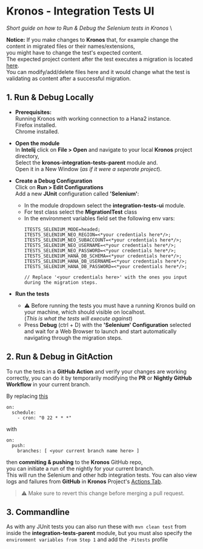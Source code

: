 # Kronos - Integration Tests UI
*Short guide on how to Run & Debug the Selenium tests in Kronos* \

**Notice:**
If you make changes to **Kronos** that, for example change the content in migrated files or their names/extensions, \
you might have to change the test's expected content. \
The expected project content after the test executes a migration is located [here](https://github.com/codbex/codbex-kronos/tree/main/integration-tests/ui/src/test/resources/migration/MIGR_TOOLS). \
You can modify/add/delete files here and it would change what the test is validating as content after a successful migration.

## 1. Run & Debug Locally
- **Prerequisites:** \
  Running Kronos with working connection to a Hana2 instance. \
  Firefox installed. \
  Chrome installed.

- **Open the module** \
  In **Intelij** click on **File > Open** and navigate to your local **Kronos** project directory, \
  Select the **kronos-integration-tests-parent** module and. \
  Open it in a New Window (*as if it were a seperate project*).

- **Create a Debug Configuration** \
  Click on **Run > Edit Configurations** \
  Add a new **JUnit** configuration called **'Selenium'**:
    - In the module dropdown select the **integration-tests-ui** module.
    - For test class select the **MigrationITest** class
    - In the environment variables field set the following env vars:
      ```
      ITESTS_SELENIUM_MODE=headed;
      ITESTS_SELENIUM_NEO_REGION=<*your credentials here*/>;  
      ITESTS_SELENIUM_NEO_SUBACCOUNT=<*your credentials here*/>;  
      ITESTS_SELENIUM_NEO_USERNAME=<*your credentials here*/>;  
      ITESTS_SELENIUM_NEO_PASSWORD=<*your credentials here*/>;  
      ITESTS_SELENIUM_HANA_DB_SCHEMA=<*your credentials here*/>;  
      ITESTS_SELENIUM_HANA_DB_USERNAME=<*your credentials here*/>;  
      ITESTS_SELENIUM_HANA_DB_PASSWORD=<*your credentials here*/>;  
      
      // Replace '<your credentials here>' with the ones you input during the migration steps.
      ```
- **Run the tests**
    - :warning: Before running the tests you must have a running Kronos build on your machine, which should visible on localhost.\
      (*This is what the tests will execute against*)
    - Press **Debug** (ctrl + D) with the **'Selenium' Configuration** selected and wait for a Web Browser to launch and start automatically navigating through the migration steps.

## 2. Run & Debug in GitAction
To run the tests in a **GitHub Action** and verify your changes are working correctly,
you can do it by temporarily modifying the **PR** or **Nightly GitHub Workflow** in your current branch.

By replacing [this](https://github.com/codbex/codbex-kronos/blob/631d49023ad0c2705452307484b8ba117270e77c/.github/workflows/nightly.yml#L3)
```
on:
  schedule:
    - cron: "0 22 * * *"
```
with
```
on:
  push:
    branches: [ <your current branch name here> ]
```
then **commiting & pushing** to the **Kronos** GitHub repo, \
you can initiate a run of the nightly for your current branch. \
This will run the Selenium and other hdb integration tests.
You can also view logs and failures from **GitHub** in **Kronos** Project's [Actions Tab](https://github.com/codbex/codbex-kronos/actions).
> :warning: Make sure to revert this change before merging a pull request.

## 3. Commandline
As with any JUnit tests you can also run these with `mvn clean test` from inside the **integration-tests-parent** module, but you must also specify the `environment variables from Step 1` and add the `-Pitests` profile